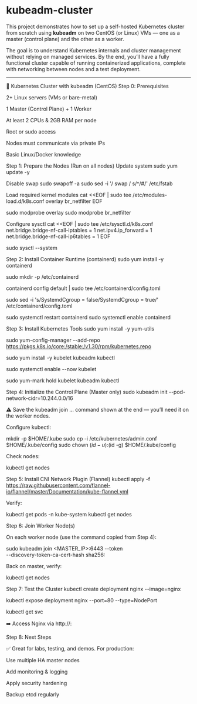 # kubeadm-cluster

This project demonstrates how to set up a self-hosted Kubernetes cluster from scratch using **kubeadm** on two CentOS (or Linux) VMs — one as a master (control plane) and the other as a worker.  

The goal is to understand Kubernetes internals and cluster management without relying on managed services. By the end, you’ll have a fully functional cluster capable of running containerized applications, complete with networking between nodes and a test deployment.

---
🚀 Kubernetes Cluster with kubeadm (CentOS)
Step 0: Prerequisites

2+ Linux servers (VMs or bare-metal)

1 Master (Control Plane) + 1 Worker

At least 2 CPUs & 2GB RAM per node

Root or sudo access

Nodes must communicate via private IPs

Basic Linux/Docker knowledge

Step 1: Prepare the Nodes (Run on all nodes)
Update system
sudo yum update -y

Disable swap
sudo swapoff -a
sudo sed -i '/ swap / s/^/#/' /etc/fstab

Load required kernel modules
cat <<EOF | sudo tee /etc/modules-load.d/k8s.conf
overlay
br_netfilter
EOF

sudo modprobe overlay
sudo modprobe br_netfilter

Configure sysctl
cat <<EOF | sudo tee /etc/sysctl.d/k8s.conf
net.bridge.bridge-nf-call-iptables  = 1
net.ipv4.ip_forward                 = 1
net.bridge.bridge-nf-call-ip6tables = 1
EOF

sudo sysctl --system

Step 2: Install Container Runtime (containerd)
sudo yum install -y containerd

sudo mkdir -p /etc/containerd

containerd config default | sudo tee /etc/containerd/config.toml

sudo sed -i 's/SystemdCgroup = false/SystemdCgroup = true/' /etc/containerd/config.toml

sudo systemctl restart containerd
sudo systemctl enable containerd

Step 3: Install Kubernetes Tools
sudo yum install -y yum-utils

sudo yum-config-manager --add-repo https://pkgs.k8s.io/core:/stable:/v1.30/rpm/kubernetes.repo

sudo yum install -y kubelet kubeadm kubectl

sudo systemctl enable --now kubelet

sudo yum-mark hold kubelet kubeadm kubectl

Step 4: Initialize the Control Plane (Master only)
sudo kubeadm init --pod-network-cidr=10.244.0.0/16


⚠️ Save the kubeadm join ... command shown at the end — you’ll need it on the worker nodes.

Configure kubectl:

mkdir -p $HOME/.kube
sudo cp -i /etc/kubernetes/admin.conf $HOME/.kube/config
sudo chown $(id -u):$(id -g) $HOME/.kube/config


Check nodes:

kubectl get nodes

Step 5: Install CNI Network Plugin (Flannel)
kubectl apply -f https://raw.githubusercontent.com/flannel-io/flannel/master/Documentation/kube-flannel.yml


Verify:

kubectl get pods -n kube-system
kubectl get nodes

Step 6: Join Worker Node(s)

On each worker node (use the command copied from Step 4):

sudo kubeadm join <MASTER_IP>:6443 --token <token> \
    --discovery-token-ca-cert-hash sha256:<hash>


Back on master, verify:

kubectl get nodes

Step 7: Test the Cluster
kubectl create deployment nginx --image=nginx

kubectl expose deployment nginx --port=80 --type=NodePort

kubectl get svc


➡️ Access Nginx via http://<NodeIP>:<NodePort>

Step 8: Next Steps

✅ Great for labs, testing, and demos.
For production:

Use multiple HA master nodes

Add monitoring & logging

Apply security hardening

Backup etcd regularly
